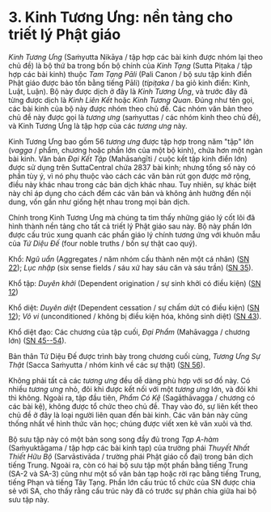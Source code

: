 # 3. Kinh Tương Ưng: nền tảng cho triết lý Phật giáo

*Kinh Tương Ưng* (Saṁyutta Nikāya / tập hợp các bài kinh được nhóm lại theo chủ đề) là bộ thứ ba trong bốn bộ chính của *Kinh Tạng* (Sutta Piṭaka / tập hợp các bài kinh) thuộc *Tam Tạng Pāli* (Pali Canon / bộ sưu tập kinh điển Phật giáo được bảo tồn bằng tiếng Pāli) (*tipiṭaka* / ba giỏ kinh điển: Kinh, Luật, Luận). Bộ này được dịch ở đây là *Kinh Tương Ưng*, và trước đây đã từng được dịch là *Kinh Liên Kết* hoặc *Kinh Tương Quan*. Đúng như tên gọi, các bài kinh của bộ này được nhóm theo chủ đề. Các nhóm văn bản theo chủ đề này được gọi là *tương ưng* (saṁyuttas / các nhóm kinh theo chủ đề), và Kinh Tương Ưng là tập hợp của các *tương ưng* này.

Kinh Tương Ưng bao gồm 56 *tương ưng* được tập hợp trong năm "tập" lớn (*vagga* / phẩm, chương hoặc phần lớn của một bộ kinh), chứa hơn một ngàn bài kinh. Văn bản *Đại Kết Tập* (Mahāsaṅgīti / cuộc kết tập kinh điển lớn) được sử dụng trên SuttaCentral chứa 2837 bài kinh; nhưng tổng số này có phần tùy ý, vì nó phụ thuộc vào cách các văn bản rút gọn được mở rộng, điều này khác nhau trong các bản dịch khác nhau. Tuy nhiên, sự khác biệt này chỉ áp dụng cho cách đếm các văn bản và không ảnh hưởng đến nội dung, vốn gần như giống hệt nhau trong mọi bản dịch.

Chính trong Kinh Tương Ưng mà chúng ta tìm thấy những giáo lý cốt lõi đã hình thành nền tảng cho tất cả triết lý Phật giáo sau này. Bộ này phần lớn được cấu trúc xung quanh các phần giáo lý chính tương ứng với khuôn mẫu của *Tứ Diệu Đế* (four noble truths / bốn sự thật cao quý).

Khổ:   *Ngũ uẩn* (Aggregates / năm nhóm cấu thành nên một cá nhân) ([SN 22](https://suttacentral.net/sn22)); *Lục nhập* (six sense fields / sáu xứ hay sáu căn và sáu trần) ([SN 35](https://suttacentral.net/sn35)).

Khổ tập:   *Duyên khởi* (Dependent origination / sự sinh khởi có điều kiện) ([SN 12](https://suttacentral.net/sn12))

Khổ diệt:   *Duyên diệt* (Dependent cessation / sự chấm dứt có điều kiện) ([SN 12](https://suttacentral.net/sn12)); *Vô vi* (unconditioned / không bị điều kiện hóa, không sinh diệt) ([SN 43](https://suttacentral.net/sn43)).

Khổ diệt đạo:   Các chương của tập cuối, *Đại Phẩm* (Mahāvagga / chương lớn) ([SN 45--54](https://suttacentral.net/sn-mahavaggasamyutta)).

Bản thân Tứ Diệu Đế được trình bày trong chương cuối cùng, *Tương Ưng Sự Thật* (Sacca Saṁyutta / nhóm kinh về các sự thật) ([SN 56](https://suttacentral.net/sn56)).

Không phải tất cả các *tương ưng* đều dễ dàng phù hợp với sơ đồ này. Có nhiều *tương ưng* nhỏ, đôi khi được kết nối với một *tương ưng* lớn, và đôi khi thì không. Ngoài ra, tập đầu tiên, *Phẩm Có Kệ* (Sagāthāvagga / chương có các bài kệ), không được tổ chức theo chủ đề. Thay vào đó, sự liên kết theo chủ đề ở đây là loại người liên quan đến bài kinh. Các văn bản này cũng thống nhất về hình thức văn học; chúng được viết xen kẽ văn xuôi và thơ.

Bộ sưu tập này có một bản song song đầy đủ trong *Tạp A-hàm* (Saṁyuktāgama / tập hợp các bài kinh tạp) của trường phái *Thuyết Nhất Thiết Hữu Bộ* (Sarvāstivāda / trường phái Phật giáo cổ đại) trong bản dịch tiếng Trung. Ngoài ra, còn có hai bộ sưu tập một phần bằng tiếng Trung (SA-2 và SA-3) cũng như một số văn bản tạp hoặc rời rạc bằng tiếng Trung, tiếng Phạn và tiếng Tây Tạng. Phần lớn cấu trúc tổ chức của SN được chia sẻ với SA, cho thấy rằng cấu trúc này đã có trước sự phân chia giữa hai bộ sưu tập này.
